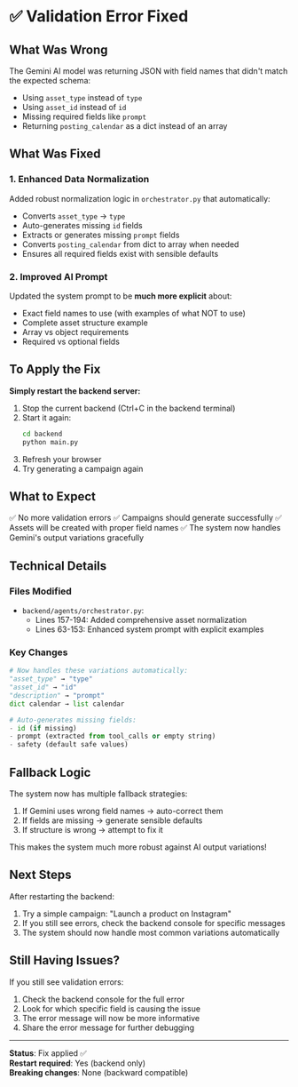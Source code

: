 # ✅ Validation Error Fixed

## What Was Wrong

The Gemini AI model was returning JSON with field names that didn't match the expected schema:
- Using `asset_type` instead of `type`
- Using `asset_id` instead of `id`
- Missing required fields like `prompt`
- Returning `posting_calendar` as a dict instead of an array

## What Was Fixed

### 1. Enhanced Data Normalization
Added robust normalization logic in `orchestrator.py` that automatically:
- Converts `asset_type` → `type`
- Auto-generates missing `id` fields
- Extracts or generates missing `prompt` fields
- Converts `posting_calendar` from dict to array when needed
- Ensures all required fields exist with sensible defaults

### 2. Improved AI Prompt
Updated the system prompt to be **much more explicit** about:
- Exact field names to use (with examples of what NOT to use)
- Complete asset structure example
- Array vs object requirements
- Required vs optional fields

## To Apply the Fix

**Simply restart the backend server:**

1. Stop the current backend (Ctrl+C in the backend terminal)
2. Start it again:
   ```bash
   cd backend
   python main.py
   ```
3. Refresh your browser
4. Try generating a campaign again

## What to Expect

✅ No more validation errors
✅ Campaigns should generate successfully
✅ Assets will be created with proper field names
✅ The system now handles Gemini's output variations gracefully

## Technical Details

### Files Modified
- `backend/agents/orchestrator.py`:
  - Lines 157-194: Added comprehensive asset normalization
  - Lines 63-153: Enhanced system prompt with explicit examples

### Key Changes
```python
# Now handles these variations automatically:
"asset_type" → "type"
"asset_id" → "id"
"description" → "prompt"
dict calendar → list calendar

# Auto-generates missing fields:
- id (if missing)
- prompt (extracted from tool_calls or empty string)
- safety (default safe values)
```

## Fallback Logic

The system now has multiple fallback strategies:
1. If Gemini uses wrong field names → auto-correct them
2. If fields are missing → generate sensible defaults
3. If structure is wrong → attempt to fix it

This makes the system much more robust against AI output variations!

## Next Steps

After restarting the backend:
1. Try a simple campaign: "Launch a product on Instagram"
2. If you still see errors, check the backend console for specific messages
3. The system should now handle most common variations automatically

## Still Having Issues?

If you still see validation errors:
1. Check the backend console for the full error
2. Look for which specific field is causing the issue
3. The error message will now be more informative
4. Share the error message for further debugging

---

**Status**: Fix applied ✅  
**Restart required**: Yes (backend only)  
**Breaking changes**: None (backward compatible)

